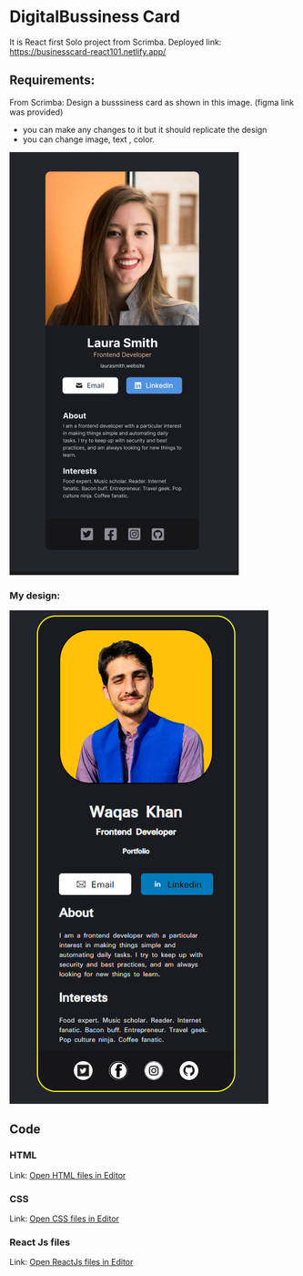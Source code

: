 # DigitalBussiness Card

It is React first Solo project from Scrimba.
Deployed link: https://businesscard-react101.netlify.app/
## Requirements:
From Scrimba: Design a busssiness card as shown in this image. (figma link was provided)

- you can make any changes to it but it should replicate the design
- you can change image, text , color.

 ![design](src/images/Design.png)  

### My design: 

 ![design](src/images/Design2.png)



## Code
### HTML
Link: [Open HTML files in Editor](public/index.html)

### CSS 
Link: [Open CSS files in Editor](src/App.css)

### React Js files
Link: [Open ReactJs files in Editor](src/App.js)